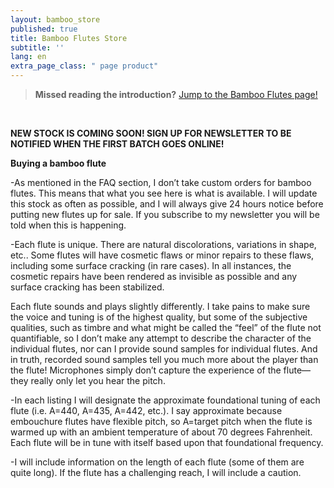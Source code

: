 ```yaml
---
layout: bamboo_store
published: true
title: Bamboo Flutes Store
subtitle: ''
lang: en
extra_page_class: " page product"
---
```


> **Missed reading the introduction?** [Jump to the Bamboo Flutes page!](/world-flutes/bamboo)

&nbsp;

**NEW STOCK IS COMING SOON!  SIGN UP FOR NEWSLETTER TO BE NOTIFIED WHEN THE FIRST BATCH GOES ONLINE!**

**Buying a bamboo flute**

-As mentioned in the FAQ section, I don’t take custom orders for bamboo flutes.  This means that what you see here is what is available.  I  will update this stock as often as possible, and I will always give 24 hours notice before putting new flutes up for sale.  If you subscribe to my newsletter you will be told when this is happening.

-Each flute is unique.  There are natural discolorations, variations in shape, etc..  Some flutes will have cosmetic flaws or minor repairs to these flaws, including some surface cracking (in rare cases).  In all instances, the cosmetic repairs have been rendered as invisible as possible and any surface cracking has been stabilized.

Each flute sounds and plays slightly differently.  I take pains to make sure the voice and tuning is of the highest quality, but some of the subjective qualities, such as timbre and what might be called the “feel” of the flute not quantifiable, so I don’t make any attempt to describe the character of the individual flutes, nor can I provide sound samples for individual flutes.  And in truth, recorded sound samples tell you much more about the player than the flute!  Microphones simply don’t capture the experience of the flute—they really only let you hear the pitch.

-In each listing I will designate the approximate foundational tuning of each flute (i.e. A=440, A=435, A=442, etc.).  I say approximate because embouchure flutes have flexible pitch, so A=target pitch when the flute is warmed up with an ambient temperature of about 70 degrees Fahrenheit.  Each flute will be in tune with itself based upon that foundational frequency.

-I will include information on the length of each flute (some of them are quite long).  If the flute has a challenging reach, I will include a caution.